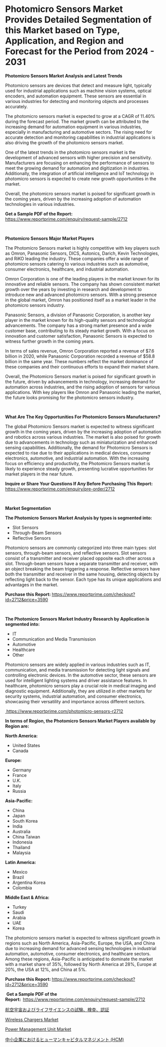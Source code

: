 <p><h1>Photomicro Sensors Market Provides Detailed Segmentation of this Market based on Type, Application, and Region and Forecast for the Period from 2024 - 2031</h1></p><p><strong>Photomicro Sensors Market Analysis and Latest Trends</strong></p>
<p><p>Photomicro sensors are devices that detect and measure light, typically used for industrial applications such as machine vision systems, optical encoders, and automation equipment. These sensors are essential in various industries for detecting and monitoring objects and processes accurately.</p><p>The photomicro sensors market is expected to grow at a CAGR of 11.40% during the forecast period. The market growth can be attributed to the increasing demand for automation equipment in various industries, especially in manufacturing and automotive sectors. The rising need for accurate detection and monitoring capabilities in industrial applications is also driving the growth of the photomicro sensors market.</p><p>One of the latest trends in the photomicro sensors market is the development of advanced sensors with higher precision and sensitivity. Manufacturers are focusing on enhancing the performance of sensors to meet the growing demand for automation and digitization in industries. Additionally, the integration of artificial intelligence and IoT technology in photomicro sensors is expected to create new growth opportunities in the market.</p><p>Overall, the photomicro sensors market is poised for significant growth in the coming years, driven by the increasing adoption of automation technologies in various industries.</p></p>
<p><strong>Get a Sample PDF of the Report:&nbsp;</strong> <a href="https://www.reportprime.com/enquiry/request-sample/2712">https://www.reportprime.com/enquiry/request-sample/2712</a></p>
<p>&nbsp;</p>
<p><strong>Photomicro Sensors Major Market Players</strong></p>
<p><p>The Photomicro Sensors market is highly competitive with key players such as Omron, Panasonic Sensors, DICS, Autonics, Darich, Kevin Technologies, and RiKO leading the industry. These companies offer a wide range of photomicro sensors catering to various industries such as automotive, consumer electronics, healthcare, and industrial automation.</p><p>Omron Corporation is one of the leading players in the market known for its innovative and reliable sensors. The company has shown consistent market growth over the years by investing in research and development to introduce new and advanced photomicro sensors. With a strong presence in the global market, Omron has positioned itself as a market leader in the photomicro sensors industry.</p><p>Panasonic Sensors, a division of Panasonic Corporation, is another key player in the market known for its high-quality sensors and technological advancements. The company has a strong market presence and a wide customer base, contributing to its steady market growth. With a focus on innovation and customer satisfaction, Panasonic Sensors is expected to witness further growth in the coming years.</p><p>In terms of sales revenue, Omron Corporation reported a revenue of $7.6 billion in 2020, while Panasonic Corporation recorded a revenue of $58.8 billion in the same year. These numbers reflect the market dominance of these companies and their continuous efforts to expand their market share.</p><p>Overall, the Photomicro Sensors market is poised for significant growth in the future, driven by advancements in technology, increasing demand for automation across industries, and the rising adoption of sensors for various applications. With key players like Omron and Panasonic leading the market, the future looks promising for the photomicro sensors industry.</p></p>
<p>&nbsp;</p>
<p><strong>What Are The Key Opportunities For Photomicro Sensors Manufacturers?</strong></p>
<p><p>The global Photomicro Sensors market is expected to witness significant growth in the coming years, driven by the increasing adoption of automation and robotics across various industries. The market is also poised for growth due to advancements in technology such as miniaturization and enhanced sensing capabilities. Additionally, the demand for Photomicro Sensors is expected to rise due to their applications in medical devices, consumer electronics, automotive, and industrial automation. With the increasing focus on efficiency and productivity, the Photomicro Sensors market is likely to experience steady growth, presenting lucrative opportunities for market players in the near future.</p></p>
<p><strong>Inquire or Share Your Questions If Any Before Purchasing This Report:</strong> <a href="https://www.reportprime.com/enquiry/pre-order/2712">https://www.reportprime.com/enquiry/pre-order/2712</a></p>
<p>&nbsp;</p>
<p><strong>Market Segmentation</strong></p>
<p><strong>The Photomicro Sensors Market Analysis by types is segmented into:</strong></p>
<p><ul><li>Slot Sensors</li><li>Through-Beam Sensors</li><li>Reflective Sensors</li></ul></p>
<p><p>Photomicro sensors are commonly categorized into three main types: slot sensors, through-beam sensors, and reflective sensors. Slot sensors consist of a transmitter and receiver placed opposite each other across a slot. Through-beam sensors have a separate transmitter and receiver, with an object breaking the beam triggering a response. Reflective sensors have both the transmitter and receiver in the same housing, detecting objects by reflecting light back to the sensor. Each type has its unique applications and advantages in the market.</p></p>
<p><strong>Purchase this Report:&nbsp;</strong><a href="https://www.reportprime.com/checkout?id=2712&price=3590">https://www.reportprime.com/checkout?id=2712&price=3590</a></p>
<p>&nbsp;</p>
<p><strong>The Photomicro Sensors Market Industry Research by Application is segmented into:</strong></p>
<p><ul><li>IT</li><li>Communication and Media Transmission</li><li>Automotive</li><li>Healthcare</li><li>Other</li></ul></p>
<p><p>Photomicro sensors are widely applied in various industries such as IT, communication, and media transmission for detecting light signals and controlling electronic devices. In the automotive sector, these sensors are used for intelligent lighting systems and driver assistance features. In healthcare, photomicro sensors play a crucial role in medical imaging and diagnostic equipment. Additionally, they are utilized in other markets for security systems, industrial automation, and consumer electronics, showcasing their versatility and importance across different sectors.</p></p>
<p><a href="https://www.reportprime.com/photomicro-sensors-r2712">&nbsp;https://www.reportprime.com/photomicro-sensors-r2712</a></p>
<p><strong>In terms of Region, the Photomicro Sensors Market Players available by Region are:</strong></p>
<p>
    <p> <strong> North America: </strong>
        <ul>
            <li>United States</li>
            <li>Canada</li>
        </ul>
        </p> 
    <p> <strong> Europe: </strong>
        <ul>
            <li>Germany</li>
            <li>France</li>
            <li>U.K.</li>
            <li>Italy</li>
            <li>Russia</li>
        </ul>
        </p> 
    <p> <strong> Asia-Pacific: </strong>
        <ul>
            <li>China</li>
            <li>Japan</li>
            <li>South Korea</li>
            <li>India</li>
            <li>Australia</li>
            <li>China Taiwan</li>
            <li>Indonesia</li>
            <li>Thailand</li>
            <li>Malaysia</li>
        </ul>
        </p> 
    <p> <strong> Latin America: </strong>
        <ul>
            <li>Mexico</li>
            <li>Brazil</li>
            <li>Argentina Korea</li>
            <li>Colombia</li>
        </ul>
        </p> 
    <p> <strong> Middle East & Africa: </strong>
        <ul>
            <li>Turkey</li>
            <li>Saudi</li>
            <li>Arabia</li>
            <li>UAE</li>
            <li>Korea</li>
        </ul>
    </p>
    </p>
<p><p>The photomicro sensors market is expected to witness significant growth in regions such as North America, Asia-Pacific, Europe, the USA, and China due to increasing demand for advanced sensing technologies in industrial automation, automotive, consumer electronics, and healthcare sectors. Among these regions, Asia-Pacific is anticipated to dominate the market with a market share of 35%, followed by North America at 28%, Europe at 20%, the USA at 12%, and China at 5%.</p></p>
<p><strong>Purchase this Report: </strong><a href="https://www.reportprime.com/checkout?id=2712&price=3590">https://www.reportprime.com/checkout?id=2712&price=3590</a></p>
<p>&nbsp;<strong>Get a Sample PDF of the Report:&nbsp;&nbsp;</strong><a href="https://www.reportprime.com/enquiry/request-sample/2712">https://www.reportprime.com/enquiry/request-sample/2712</a></p>
<p><strong></strong></p>
<p><p><a href="https://github.com/JanickJohns/Market-Research-Report-List-2/blob/main/405994082973.md">航空宇宙およびライフサイエンスの試験、検査、認証</a></p><p><a href="https://github.com/lukmanduiky01/Market-Research-Report-List-2/blob/main/wireless-chargers-market.md">Wireless Chargers Market</a></p><p><a href="https://github.com/theanastasiyah/Market-Research-Report-List-2/blob/main/power-management-unit-market.md">Power Management Unit Market</a></p><p><a href="https://github.com/DwightHuels1/Market-Research-Report-List-3/blob/main/200312682972.md">中小企業におけるヒューマンキャピタルマネジメント (HCM)</a></p></p>